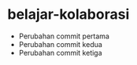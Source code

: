 # belajar-kolaborasi  
* Perubahan commit pertama  
* Perubahan commit kedua
* Perubahan commit ketiga
